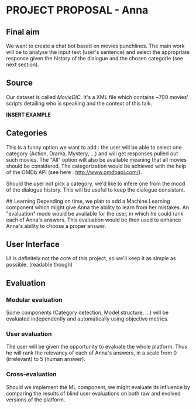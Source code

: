 # PROJECT PROPOSAL - Anna

## Final aim
We want to create a chat bot based on movies punchlines. The main work will be to analyse the input text (user's sentence) and select the appropriate response given the history of the dialogue and the chosen categorie (see next section).

## Source
Our dataset is called *MovieDiC*. It's a XML file which contains ~700 movies' scripts detailing who is speaking and the context of this talk.

**INSERT EXAMPLE**

## Categories
This is a funny option we want to add : the user will be able to select one category (Action, Drama, Mystery, ...) and will get responses pulled out such movies. The "All" option will also be available meaning that all movies should be considered.
The categorization would be achieved with the help of the OMDb API (see here : http://www.omdbapi.com/).

Should the user not pick a category, we'd like to infere one from the mood of the dialogue history. This will be useful to keep the dialogue consistant.

## Learning
Depending on time, we plan to add a Machine Learning component which might give Anna the ability to learn from her mistakes. An "evaluation" mode would be available for the user, in which he could rank each of Anna's answers. This evaluation would be then used to enhance Anna's ability to choose a proper answer.

## User Interface
UI is definitely not the core of this project, so we'll keep it as simple as possible. (readable though)

## Evaluation
### Modular evaluation
Some components (Category detection, Model structure, …) will be evaluated independently and automatically using objective metrics.

### User evaluation
The user will be given the opportunity to evaluate the whole platform. Thus he will rank the relevancy of each of Anna's answers, in a scale from 0 (irrelevant) to 5 (human answer). 

### Cross-evaluation
Should we implement the ML component, we might evaluate its influence by comparing the results of blind user evaluations on both raw and evolved versions of the platform.